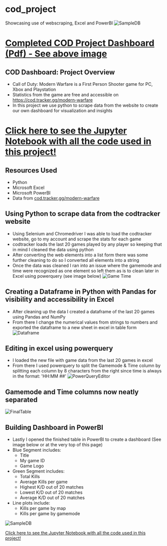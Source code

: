 # cod_project
Showcasing use of webscraping, Excel and PowerBI
![SampleDB](https://user-images.githubusercontent.com/82239548/171299155-c5de119c-54cf-4a8c-9238-e0301f9286ae.jpg)

# [Completed COD Project Dashboard (Pdf) - See above image](https://github.com/qrjerm/cod_project/blob/main/GameStatsDashboard.pdf)

## COD Dashboard: Project Overview
* Call of Duty: Modern Warfare is a First Person Shooter game for PC, Xbox and Playstation
* Statistics from the game are free and accessible on https://cod.tracker.gg/modern-warfare
* In this project we use python to scrape data from the website to create our own dashboard for visualization and insights

# [Click here to see the Jupyter Notebook with all the code used in this project!](https://github.com/qrjerm/cod_project/blob/main/FinalVersionCCT.ipynb)

## Resources Used
* Python
* Microsoft Excel
* Microsoft PowerBI
* Data from [cod.tracker.gg/modern-warfare](https://cod.tracker.gg/modern-warfare/profile/battlenet/ChefRoy%2311358/mp/matches)

## Using Python to scrape data from the codtracker website
* Using Selenium and Chromedriver I was able to load the codtracker website, go to my account and scrape the stats for each game
* codtracker loads the last 20 games played by any player so keeping that in mind I cleaned the data using python
* After converting the web elements into a list form there was some further cleaning to do so I converted all elements into a string
* Once the data was cleaned I ran into an issue where the gamemode and time were recognized as one element so left them as is to clean later in Excel using powerquery (see image below)
![Game Time](https://user-images.githubusercontent.com/82239548/171301733-0b3b7578-bf13-4946-85a4-3a88275ab627.jpg)

## Creating a Dataframe in Python with Pandas for visibility and accessibility in Excel
* After cleaning up the data I created a dataframe of the last 20 games using Pandas and NumPy
* From there I change the numerical values from strings to numbers and exported the dataframe to a new sheet in excel in table form
![Dataframe](https://user-images.githubusercontent.com/82239548/171301898-ff3ae36c-30ff-4982-89c6-b5dd3205cd20.jpg)

## Editing in excel using powerquery
* I loaded the new file with game data from the last 20 games in excel
* From there I used powerquery to split the Gamemode & Time column by splitting each column by 8 characters from the right since time is always in the format: 'HH:MM ##'
![PowerQueryEditor](https://user-images.githubusercontent.com/82239548/171301952-34b3e2de-2d7c-4a3e-b658-c713901219bd.jpg)

## Gamemode and Time columns now neatly separated
![FinalTable](https://user-images.githubusercontent.com/82239548/171302016-8841f88d-8616-40a6-ad55-5568b5da8d4e.jpg)

## Building Dashboard in PowerBI
* Lastly I opened the finished table in PowerBI to create a dashboard (See image below or at the very top of this page)
* Blue Segment includes:
  * Title
  * My game ID
  * Game Logo
* Green Segment includes:
  * Total Kills
  * Average Kills per game
  * Highest K/D out of 20 matches
  * Lowest K/D out of 20 matches
  * Average K/D out of 20 matches
* Line plots include:
  * Kills per game by map
  * Kills per game by gamemode
 
 ![SampleDB](https://user-images.githubusercontent.com/82239548/171299155-c5de119c-54cf-4a8c-9238-e0301f9286ae.jpg)


[Click here to see the Jupyter Notebook with all the code used in this project!](https://github.com/qrjerm/cod_project/blob/main/FinalVersionCCT.ipynb)

